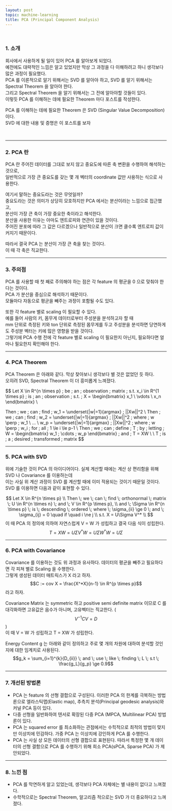 ```yaml
---
layout: post
topic: machine-learning
title: PCA (Principal Component Analysis)
---
```


<br>

### 1. 소개  

회사에서 사용하게 될 일이 있어 PCA 를 알아보게 되었다.  
예전에도 대략적인 느낌은 알고 있었지만 막상 그 과정을 다 이해하려고 하니 생각보다 많은 과정이 필요했다.  
PCA 를 이론적으로 알기 위해서는 SVD 를 알아야 하고, SVD 를 알기 위해서는 Spectral Theorem 을 알아야 한다.  
그리고 Spectral Theorem 을 알기 위해서는 그 전에 알아야할 것들이 있다.  
이렇듯 PCA 를 이해하는 데에 필요한 Theorem 마다 포스트를 작성한다.  


PCA 를 이해하는 데에 필요한 Theorem 은 SVD (Singular Value Decomposition) 이다.  
SVD 에 대한 내용 및 증명은 이 포스트를 보자

<br>

---

### 2. PCA 란

PCA 란 주어진 데이터를 그대로 보지 않고 중요도에 따른 축 변환을 수행하여 해석하는 것으로,  
일반적으로 가장 큰 중요도를 갖는 몇 개 벡터의 coordinate 값만 사용하는 식으로 사용한다.  


여기서 말하는 중요도라는 것은 무엇일까?  
중요도라는 것은 의미가 상당히 모호하지만 PCA 에서는 분산이라는 느낌으로 접근했고,  
분산이 가장 큰 축이 가장 중요한 축이라고 해석한다.  
분산을 사용한 이유는 아마도 엔트로피와 연관이 있을 것이다.  
주어진 분포에 따라 그 값은 다르겠으나 일반적으로 분산이 크면 클수록 엔트로피 값이 커지기 때문이다.  


따라서 결국 PCA 는 분산이 가장 큰 축을 찾는 것이다.  
이 때 각 축은 직교한다.

---

### 3. 주의점

PCA 를 사용할 때 첫 째로 주의해야 하는 점은 각 feature 의 평균을 0 으로 맞춰야 한다는 것이다.  
PCA 가 분산을 중심으로 해석하기 때문이다.  
모듈마다 자동으로 평균을 빼주는 과정이 포함될 수도 있다.  

또한 각 feature 별로 scaling 이 필요할 수 있다.  
예를 들어 사람의 키, 몸무게 데이터로부터 주성분을 분석하고자 할 때  
mm 단위로 측정된 키와 ton 단위로 측정된 몸무게를 두고 주성분을 분석하면 당연하게도 주성분 벡터는 키에 많은 영향을 받을 것이다.  
그렇기에 PCA 수행 전에 각 feature 별로 scaling 이 필요한지 아닌지, 필요하다면 얼마나 필요한지 확인해야 한다.  

---

### 4. PCA Theorem

PCA Theorem 은 아래와 같다. 막상 찾아보니 생각보다 별 것은 없었던 듯 하다.  
오히려 SVD, Spectral Theorem 이 더 흥미롭게 느껴졌다.

$$
Let X \in R^{n \times p} \; be \; an \; observation \; matrix \; s.t. x_i \in R^{1 \times p} \; is \; an \; observation \; 
s.t. \; X = 
\begin{bmatrix}
x_1 \\
\vdots \\
x_n \end{bmatrix} \\

Then \; we \; can \; find \; w_1 = \underset{|w|=1}{argmax} \; ||Xw||^2 \\
Then \; we \; can \; find \; w_2 = \underset{|w|=1}{argmax} \; ||Xw||^2 \; where \; w \perp \; w_1 \\
... \\
w_p = \underset{|w|=1}{argmax} \; ||Xw||^2 \; where \; w \perp \; w_i \; for \; all \; 1 \le i \le p-1
\\
Then \; we \; can \; define \; T \; by \; letting
\; W = 
\begin{bmatrix}
w_1 \; \cdots \; w_p 
\end{bmatrix} \; and \; T = XW \\
\\
T \; is \; a \; desired \; transformed \; matrix
$$

---

### 5. PCA with SVD

위에 기술한 것이 PCA 의 아이디어이다. 실제 계산할 때에는 계산 상 편리함을 위해 SVD 나 Covariance 를 이용하는데  
이는 사실 위 계산 과정이 SVD 를 계산할 때에 이미 적용되는 것이기 때문일 것이다.  
SVD 를 이용하면 다음과 같이 표현할 수 있다.  

$$
Let X \in R^{n \times p} \\
Then \; we \; can \; find \; orthonormal \; matrix \; U \in R^{n \times n} \; and \; V \in R^{p \times p}, \\
and \; \Sigma \in R^{n \times p} \; is \; descending \; ordered \; where \; \sigma_{ii} \ge 0 \; and \; \sigma_{ij} = 0 \quad if \quad i \ne j \\
s.t. X = U\Sigma V^* \\
$$
이 때 PCA 의 정의에 의하여 자연스럽게 V = W 가 성립하고 결국 다음 식이 성립한다.
$$
T = XW = U\Sigma V^*W = U\Sigma W^*W = U\Sigma
$$

---

### 6. PCA with Covariance

Covariance 를 이용하는 것도 위 과정과 유사하다. 데이터의 평균을 빼주고 필요하다면 각 피쳐 별로 Scaling 을 수행한다.  
그렇게 생성된 데이터 매트릭스가 X 라고 하자.  
$$C := cov X = \frac{X^*X}{n-1} \in R^{p \times p}$$ 라고 하자.  


Covariance Matrix 는 symmetric 하고 positive semi definite matrix 이므로 C 를 대각화하면 고유값은 음수가 아니며, 고유벡터는 직교한다. ($$V^{-1}CV = D$$)  
이 때 V = W 가 성립하고 T = XW 가 성립한다.


Energy Content g 는 아래와 같이 정의하고 주로 몇 개의 차원에 대하여 분석할 것인지에 대한 임계치로 사용된다.  
$$g_k = \sum_{i=1}^{k}{D_{ii}} \; and \; use \; like \; finding \; L \; s.t \; \frac{g_L}{g_p} \ge 0.9$$

---

### 7. 개선된 방법론

- PCA 는 feature 의 선형 결합으로 구성된다. 이러한 PCA 의 한계를 극복하는 방법론으로 엘라스틱맵(Elastic map), 추측치 분석(Principal geodesic analysis)와 커널 PCA 등이 있다.
- 다중 선형을 일반화하여 텐서로 확장된 다중 PCA (MPCA, Multilinear PCA) 방법론이 있다.  
- PCA 는 squared error 를 최소화하는 관점에서는 수힉적으로 최적의 방법이 맞지만 이상치에 민감하다. 가중 PCA 는 이상치에 강인하게 PCA 를 수행한다.  
- PCA 는 사실 상 모든 데이터의 선형 결합으로 표현된다. 따라서 특정한 몇 개 데이터의 선형 결함으로 PCA 를 수행하기 위해 희소 PCA(sPCA, Sparse PCA) 가 제안되었다.

---

### 8. 느낀 점

- PCA 를 막연하게 알고 있었는데, 생각보다 PCA 자체에는 별 내용이 없다고 느껴졌다.  
- 수학적으로는 Spectral Theorem, 알고리즘 적으로는 SVD 가 더 중요하다고 느껴졌다.
